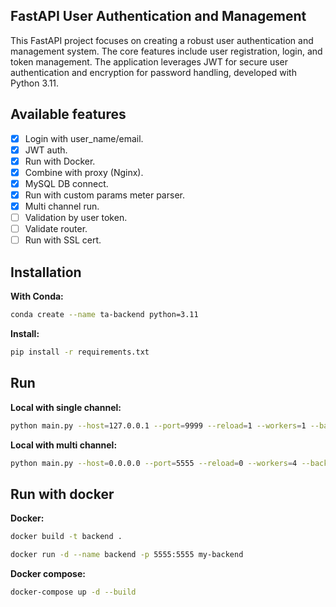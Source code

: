 ## FastAPI User Authentication and Management
This FastAPI project focuses on creating a robust user authentication and management system. The core features include user registration, login, and token management. The application leverages JWT for secure user authentication and encryption for password handling, developed with Python 3.11.

## Available features
- [x] Login with user_name/email.
- [x] JWT auth.
- [x] Run with Docker.
- [x] Combine with proxy (Nginx).
- [x] MySQL DB connect.
- [x] Run with custom params meter parser.
- [x] Multi channel run.
- [ ] Validation by user token.
- [ ] Validate router.
- [ ] Run with SSL cert.

## Installation
**With Conda:**
```bash
conda create --name ta-backend python=3.11
```

**Install:**
```bash
pip install -r requirements.txt
```

## Run
**Local with single channel:**
```bash
python main.py --host=127.0.0.1 --port=9999 --reload=1 --workers=1 --backlog=5000 --log_level=info --use_colors=1 --limit_concurrency=10000 --limit_max_requests=1000
```

**Local with multi channel:**
```bash
python main.py --host=0.0.0.0 --port=5555 --reload=0 --workers=4 --backlog=5000 --log_level=info --use_colors=1 --limit_concurrency=10000 --limit_max_requests=1000
```

## Run with docker
**Docker:**
```bash 
docker build -t backend .
```
```bash 
docker run -d --name backend -p 5555:5555 my-backend
```

**Docker compose:**
```bash 
docker-compose up -d --build
```